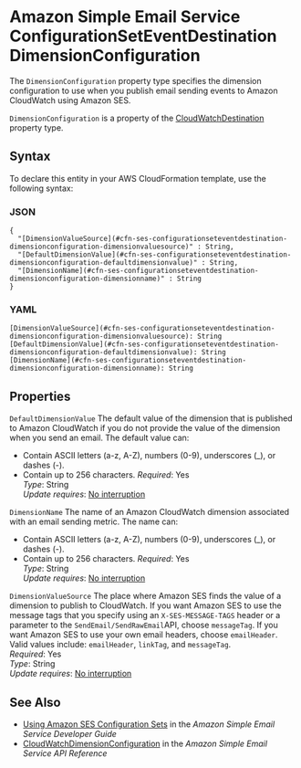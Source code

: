 # Amazon Simple Email Service ConfigurationSetEventDestination DimensionConfiguration<a name="aws-properties-ses-configurationseteventdestination-dimensionconfiguration"></a>

<a name="aws-properties-ses-configurationseteventdestination-dimensionconfiguration-description"></a>The `DimensionConfiguration` property type specifies the dimension configuration to use when you publish email sending events to Amazon CloudWatch using Amazon SES\.

<a name="aws-properties-ses-configurationseteventdestination-dimensionconfiguration-inheritance"></a> `DimensionConfiguration` is a property of the [CloudWatchDestination](aws-properties-ses-configurationseteventdestination-cloudwatchdestination.md) property type\.

## Syntax<a name="aws-properties-ses-configurationseteventdestination-dimensionconfiguration-syntax"></a>

To declare this entity in your AWS CloudFormation template, use the following syntax:

### JSON<a name="aws-properties-ses-configurationseteventdestination-dimensionconfiguration-syntax.json"></a>

```
{
  "[DimensionValueSource](#cfn-ses-configurationseteventdestination-dimensionconfiguration-dimensionvaluesource)" : String,
  "[DefaultDimensionValue](#cfn-ses-configurationseteventdestination-dimensionconfiguration-defaultdimensionvalue)" : String,
  "[DimensionName](#cfn-ses-configurationseteventdestination-dimensionconfiguration-dimensionname)" : String
}
```

### YAML<a name="aws-properties-ses-configurationseteventdestination-dimensionconfiguration-syntax.yaml"></a>

```
[DimensionValueSource](#cfn-ses-configurationseteventdestination-dimensionconfiguration-dimensionvaluesource): String
[DefaultDimensionValue](#cfn-ses-configurationseteventdestination-dimensionconfiguration-defaultdimensionvalue): String
[DimensionName](#cfn-ses-configurationseteventdestination-dimensionconfiguration-dimensionname): String
```

## Properties<a name="aws-properties-ses-configurationseteventdestination-dimensionconfiguration-properties"></a>

`DefaultDimensionValue`  <a name="cfn-ses-configurationseteventdestination-dimensionconfiguration-defaultdimensionvalue"></a>
The default value of the dimension that is published to Amazon CloudWatch if you do not provide the value of the dimension when you send an email\. The default value can:  
+ Contain ASCII letters \(a\-z, A\-Z\), numbers \(0\-9\), underscores \(\_\), or dashes \(\-\)\.
+ Contain up to 256 characters\.
 *Required*: Yes  
 *Type*: String  
 *Update requires*: [No interruption](using-cfn-updating-stacks-update-behaviors.md#update-no-interrupt) 

`DimensionName`  <a name="cfn-ses-configurationseteventdestination-dimensionconfiguration-dimensionname"></a>
The name of an Amazon CloudWatch dimension associated with an email sending metric\. The name can:  
+ Contain ASCII letters \(a\-z, A\-Z\), numbers \(0\-9\), underscores \(\_\), or dashes \(\-\)\.
+ Contain up to 256 characters\.
 *Required*: Yes  
 *Type*: String  
 *Update requires*: [No interruption](using-cfn-updating-stacks-update-behaviors.md#update-no-interrupt) 

`DimensionValueSource`  <a name="cfn-ses-configurationseteventdestination-dimensionconfiguration-dimensionvaluesource"></a>
The place where Amazon SES finds the value of a dimension to publish to CloudWatch\. If you want Amazon SES to use the message tags that you specify using an `X-SES-MESSAGE-TAGS` header or a parameter to the `SendEmail/SendRawEmail`API, choose `messageTag`\. If you want Amazon SES to use your own email headers, choose `emailHeader`\.  
Valid values include: `emailHeader`, `linkTag`, and `messageTag`\.  
 *Required*: Yes  
 *Type*: String  
 *Update requires*: [No interruption](using-cfn-updating-stacks-update-behaviors.md#update-no-interrupt) 

## See Also<a name="aws-properties-ses-configurationseteventdestination-dimensionconfiguration-seealso"></a>
+ [Using Amazon SES Configuration Sets](url-ses-dev;using-configuration-sets.html) in the *Amazon Simple Email Service Developer Guide*
+ [CloudWatchDimensionConfiguration](https://docs.aws.amazon.com/ses/latest/APIReference/API_CloudWatchDimensionConfiguration.html) in the *Amazon Simple Email Service API Reference*